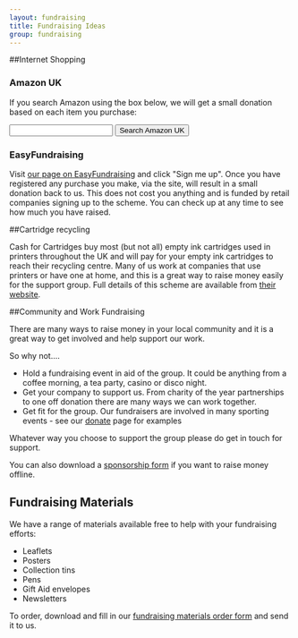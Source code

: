 ```yaml
---
layout: fundraising
title: Fundraising Ideas
group: fundraising
---
```


##Internet Shopping 

### Amazon UK

If you search Amazon using the box below, we will get a small donation based on each item you purchase:

<form target="_blank" action="http://www.amazon.co.uk/exec/obidos/external-search" class="well form-search">
  <input type="text" name="keyword" class="input-large search-query" value=""/>
  <input type="hidden" name="mode" value="blended"/>
  <input type="hidden" name="tag" value="criduchat-21"/>
  <button type="submit" class='btn btn-primary' name="Submit">Search Amazon UK</button>
</form>

### EasyFundraising

Visit [our page on EasyFundraising](http://www.easyfundraising.org.uk/causes/cdcssg) and click "Sign me up".
Once you have registered any purchase you make, via the site, will result in a small donation back to us. This does not cost you anything and is funded by retail companies signing up to the scheme.
You can check up at any time to see how much you have raised. 

##Cartridge recycling

Cash for Cartridges buy most (but not all) empty ink cartridges used in printers throughout the UK and will pay for your empty ink cartridges to reach their recycling centre.
Many of us work at companies that use printers or have one at home, and this is a great way to raise money easily for the support group. 
Full details of this scheme are available from [their website](http://www.cashforcartridges.co.uk).

##Community and Work Fundraising

There are many ways to raise money in your local community and it is a great way to get involved and help support our work.

So why not....

* Hold a fundraising event in aid of the group. It could be anything from a coffee morning, a tea party, casino or disco night.
* Get your company to support us. From charity of the year partnerships to one off donation there are many ways we can work together.
* Get fit for the group. Our fundraisers are involved in many sporting events - see our [donate](donate.html) page for examples

Whatever way you choose to support the group please do get in touch for support.

You can also download a [sponsorship form](/downloads/sponsorship_form.pdf) if you want to raise money offline.

## Fundraising Materials

We have a range of materials available free to help with your fundraising efforts:

* Leaflets
* Posters
* Collection tins
* Pens
* Gift Aid envelopes
* Newsletters

To order, download and fill in our [fundraising materials order form](/downloads/fundraising_materials.pdf) and send it to us.
